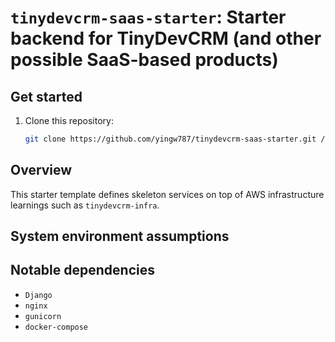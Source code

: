 # `tinydevcrm-saas-starter`: Starter backend for TinyDevCRM (and other possible SaaS-based products)

## Get started

1.  Clone this repository:

    ```bash
    git clone https://github.com/yingw787/tinydevcrm-saas-starter.git /path/to/repository
    ```

## Overview

This starter template defines skeleton services on top of AWS infrastructure
learnings such as `tinydevcrm-infra`.

## System environment assumptions



## Notable dependencies

- `Django`
- `nginx`
- `gunicorn`
- `docker-compose`
